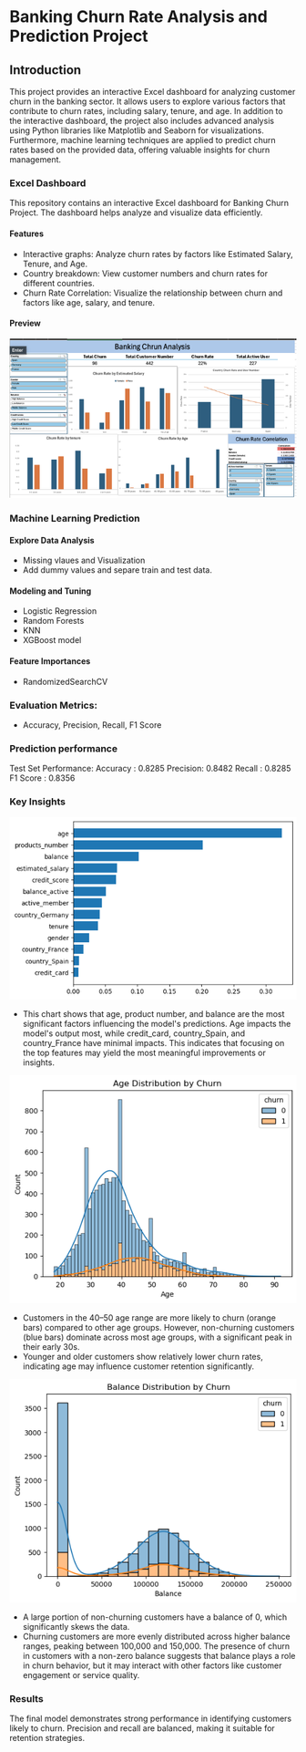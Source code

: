 # Banking Churn Rate Analysis and Prediction Project

## Introduction
This project provides an interactive Excel dashboard for analyzing customer churn in the banking sector. It allows users to explore various factors that contribute to churn rates, including salary, tenure, and age.
In addition to the interactive dashboard, the project also includes advanced analysis using Python libraries like Matplotlib and Seaborn for visualizations. Furthermore, machine learning techniques are applied to predict churn rates based on the provided data, offering valuable insights for churn management.

### Excel Dashboard
This repository contains an interactive Excel dashboard for Banking Churn Project. The dashboard helps analyze and visualize data efficiently.

#### Features
- Interactive graphs: Analyze churn rates by factors like Estimated Salary, Tenure, and Age.
- Country breakdown: View customer numbers and churn rates for different countries.
- Churn Rate Correlation: Visualize the relationship between churn and factors like age, salary, and tenure.

#### Preview
![Dashboard Screenshot](image/Dashboard.png)

### Machine Learning Prediction

#### Explore Data Analysis
- Missing vlaues and Visualization
- Add dummy values and separe train and test data. 

#### Modeling and Tuning
- Logistic Regression 
- Random Forests 
- KNN
- XGBoost model

#### Feature Importances
- RandomizedSearchCV

### Evaluation Metrics:
- Accuracy, Precision, Recall, F1 Score

### Prediction performance
Test Set Performance:
Accuracy : 0.8285
Precision: 0.8482
Recall   : 0.8285
F1 Score : 0.8356

### Key Insights

![image](image/output.png)
- This chart shows that age, product number, and balance are the most significant factors influencing the model's predictions. Age impacts the model's output most, while credit_card, country_Spain, and country_France have minimal impacts. This indicates that focusing on the top features may yield the most meaningful improvements or insights.

![image](image/bar.png)
- Customers in the 40–50 age range are more likely to churn (orange bars) compared to other age groups. However, non-churning customers (blue bars) dominate across most age groups, with a significant peak in their early 30s.
- Younger and older customers show relatively lower churn rates, indicating age may influence customer retention significantly.

![image](image/dist.png)
- A large portion of non-churning customers have a balance of 0, which significantly skews the data.
- Churning customers are more evenly distributed across higher balance ranges, peaking between 100,000 and 150,000.
The presence of churn in customers with a non-zero balance suggests that balance plays a role in churn behavior, but it may interact with other factors like customer engagement or service quality.


### Results
The final model demonstrates strong performance in identifying customers likely to churn. Precision and recall are balanced, making it suitable for retention strategies.

